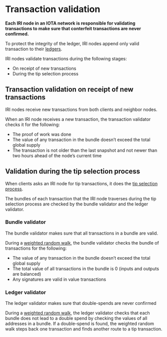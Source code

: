 # Transaction validation

**Each IRI node in an IOTA network is responsible for validating transactions to make sure that conterfeit transactions are never confirmed.**

To protect the integrity of the ledger, IRI nodes append only valid transaction to their [ledgers](concepts/the-ledger.md).

IRI nodes validate transactions during the following stages:
- On receipt of new transactions
- During the tip selection process

## Transaction validation on receipt of new transactions

IRI nodes receive new transactions from both clients and neighbor nodes.

When an IRI node receives a new transaction, the transaction validator checks it for the following:

- The proof of work was done
- The value of any transaction in the bundle doesn’t exceed the total global supply
- The transaction is not older than the last snapshot and not newer than two hours ahead of the node’s current time

## Validation during the tip selection process

When clients asks an IRI node for tip transactions, it does the [tip selection process](concepts/tip-selection.md).

The bundles of each transaction that the IRI node traverses during the tip selection process are checked by the bundle validator and the ledger validator.

### Bundle validator

The bundle validator makes sure that all transactions in a bundle are valid.

During a [weighted random walk](concepts/tip-selection.md), the bundle validator checks the bundle of transactions for the following:

- The value of any transaction in the bundle doesn’t exceed the total global supply
- The total value of all transactions in the bundle is 0 (inputs and outputs are balanced)
- Any signatures are valid in value transactions

### Ledger validator

The ledger validator makes sure that double-spends are never confirmed

During a [weighted random walk](concepts/tip-selection.md), the ledger validator checks that each bundle does not lead to a double spend by checking the values of all addresses in a bundle. If a double-spend is found, the weighted random walk steps back one transaction and finds another route to a tip transaction.
